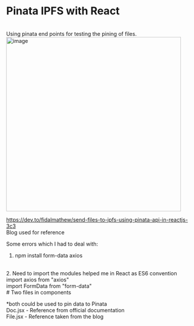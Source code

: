 # Pinata IPFS with React
<br>
Using pinata end points for testing the pining of files.

<img width="468" alt="image" src="https://user-images.githubusercontent.com/96490105/234174039-922527e2-a2d1-4862-8127-63a8d9a5e24e.png">

https://dev.to/fidalmathew/send-files-to-ipfs-using-pinata-api-in-reactjs-3c3
<br>
Blog used for reference

Some errors which I had to deal with:
<br>
1. npm install form-data axios
<br>
2. Need to import the modules helped me in React as ES6 convention
  <br>
  import axios from "axios"
  <br>
  import FormData from "form-data"
 
<br>
# Two files in components
 
 *both could be used to pin data to Pinata
<br>
Doc.jsx - Reference from official documentation
<br>
File.jsx - Reference taken from the blog
